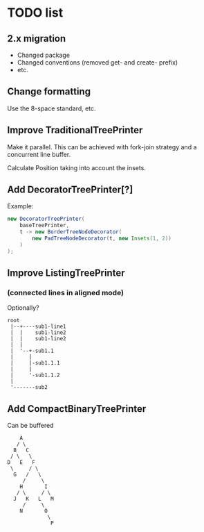 # TODO list

## 2.x migration

- Changed package
- Changed conventions (removed get- and create- prefix)
- etc.

## Change formatting

Use the 8-space standard, etc.

##  Improve TraditionalTreePrinter

Make it parallel.
This can be achieved with fork-join strategy and a concurrent line buffer.

Calculate Position taking into account the insets.

## Add DecoratorTreePrinter[?]

Example:

```java
new DecoratorTreePrinter(
    baseTreePrinter,
    t -> new BorderTreeNodeDecorator(
        new PadTreeNodeDecorator(t, new Insets(1, 2))
    )
);
```

## Improve ListingTreePrinter
### (connected lines in aligned mode)

Optionally?

    root
     |--+----sub1-line1
     |  |    sub1-line2
     |  |    sub1-line2
     |  |
     |  '--+-sub1.1
     |     |
     |     |-sub1.1.1
     |     |
     |     '-sub1.1.2
     |
     '-------sub2


## Add CompactBinaryTreePrinter

Can be buffered

        A
       / \
      B   C
     / \   \
    D   E   F
     \     / \
      G   /   \
         /     \
        H       I
       / \     / \
      J   K   L   M
         /     \
        N       O
                 \
                  P
